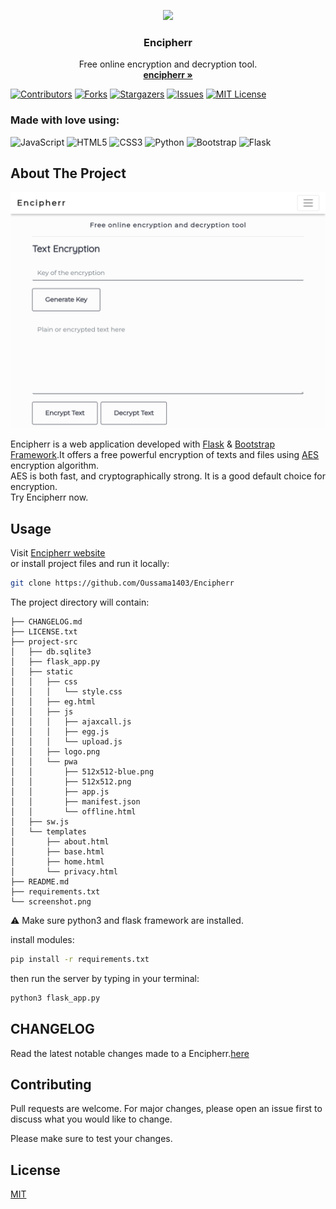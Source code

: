 <p align="center">
  <a href="https://encipherr.pythonanywhere.com/">
    <img src="https://github.com/Oussama1403/Encipherr/blob/main/project-src/static/pwa/512x512-blue.png" width="100">
  </a>
  <h3 align="center">Encipherr</h3>

 
  <p align="center">
    Free online encryption and decryption tool.
    <br>
    <a href="https://encipherr.pythonanywhere.com/"><strong>encipherr »</strong></a>
  </p>

<!-- PROJECT SHIELDS -->
<!--
*** I'm using markdown "reference style" links for readability.
*** Reference links are enclosed in brackets [ ] instead of parentheses ( ).
*** See the bottom of this document for the declaration of the reference variables
*** for contributors-url, forks-url, etc. This is an optional, concise syntax you may use.
*** https://www.markdownguide.org/basic-syntax/#reference-style-links
-->
[contributors-shield]: https://img.shields.io/github/contributors/Oussama1403/Encipherr.svg?style=for-the-badge
[contributors-url]: https://github.com/Oussama1403/Encipherr/graphs/contributors
[forks-shield]: https://img.shields.io/github/forks/Oussama1403/Encipherr.svg?style=for-the-badge
[forks-url]: https://github.com/Oussama1403/Encipherr/network/members
[stars-shield]: https://img.shields.io/github/stars/Oussama1403/Encipherr.svg?style=for-the-badge
[stars-url]: https://github.com/Oussama1403/Encipherr/stargazers
[issues-shield]: https://img.shields.io/github/issues/Oussama1403/Encipherr.svg?style=for-the-badge
[issues-url]: https://github.com/Oussama1403/Encipherr/issues
[license-shield]: https://img.shields.io/github/license/Oussama1403/Encipherr.svg?style=for-the-badge
[license-url]: https://github.com/Oussama1403/Encipherr/blob/main/LICENSE.txt

[![Contributors][contributors-shield]][contributors-url]
[![Forks][forks-shield]][forks-url]
[![Stargazers][stars-shield]][stars-url]
[![Issues][issues-shield]][issues-url]
[![MIT License][license-shield]][license-url]

</p>

### Made with love using:
![JavaScript](https://img.shields.io/badge/javascript-%23323330.svg?style=for-the-badge&logo=javascript&logoColor=%23F7DF1E) ![HTML5](https://img.shields.io/badge/html5-%23E34F26.svg?style=for-the-badge&logo=html5&logoColor=white) ![CSS3](https://img.shields.io/badge/css3-%231572B6.svg?style=for-the-badge&logo=css3&logoColor=white) ![Python](https://img.shields.io/badge/python-%2314354C.svg?style=for-the-badge&logo=python&logoColor=white) ![Bootstrap](https://img.shields.io/badge/bootstrap-%23563D7C.svg?style=for-the-badge&logo=bootstrap&logoColor=white) ![Flask](https://img.shields.io/badge/flask-%23000.svg?style=for-the-badge&logo=flask&logoColor=white)
## About The Project

[![screenshot](screenshot.png)](https://encipherr.pythonanywhere.com/)

Encipherr is a web application developed with <a href="https://flask.palletsprojects.com/en/2.0.x/" target="_blank">Flask</a> & 
<a href="https://getbootstrap.com" target="_blank">Bootstrap Framework</a>.It offers a free powerful encryption of texts and files using <a href="https://fr.wikipedia.org/wiki/Advanced_Encryption_Standard" target="_blank">AES</a> encryption algorithm.  
AES is both fast, and cryptographically strong. It is a good default choice for encryption.  
Try Encipherr now.

## Usage
Visit <a href="https://Encipherr.pythonanywhere.com/" target="_blank">Encipherr website</a> \
or install project files and run it locally:

```bash
git clone https://github.com/Oussama1403/Encipherr

```
The project directory will contain:
```
├── CHANGELOG.md
├── LICENSE.txt
├── project-src
│   ├── db.sqlite3
│   ├── flask_app.py
│   ├── static
│   │   ├── css
│   │   │   └── style.css
│   │   ├── eg.html
│   │   ├── js
│   │   │   ├── ajaxcall.js
│   │   │   ├── egg.js
│   │   │   └── upload.js
│   │   ├── logo.png
│   │   └── pwa
│   │       ├── 512x512-blue.png
│   │       ├── 512x512.png
│   │       ├── app.js
│   │       ├── manifest.json
│   │       └── offline.html
│   ├── sw.js
│   └── templates
│       ├── about.html
│       ├── base.html
│       ├── home.html
│       └── privacy.html
├── README.md
├── requirements.txt
└── screenshot.png

```

:warning: Make sure python3 and flask framework are installed.

install modules:
```bash
pip install -r requirements.txt
```
then run the server by typing in your terminal:

```python
python3 flask_app.py
```
## CHANGELOG
Read the latest notable changes made to a Encipherr.[here](CHANGELOG.md)

## Contributing
Pull requests are welcome. For major changes, please open an issue first to discuss what you would like to change.

Please make sure to test your changes.

## License
[MIT](https://choosealicense.com/licenses/mit/)
